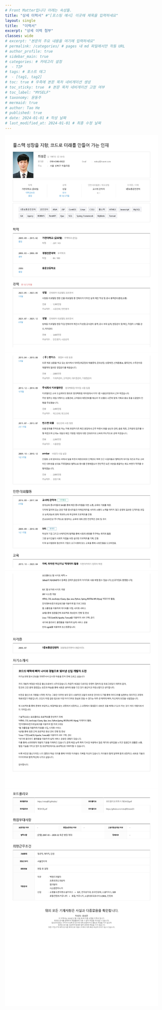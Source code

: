 ```yaml
---
# Front Matter입니다 아래는 속성들.
title: "상세 이력서" #"[포스팅 예시] 이곳에 제목을 입력하세요"
layout: single
title:  "이력서"
excerpt: "상세 이력 첨부"
classes: wide
# excerpt: "본문의 주요 내용을 여기에 입력하세요"
# permalink: /categories/ # pages 내 md 파일에서만 작동 URL
# author_profile: true
# sidebar_main: true
# categories: # 카테고리 설정
#  - TIP
# tags: # 포스트 태그
#  - [tag1, tag2]
# toc: true # 우측에 본문 목차 네비게이션 생성
# toc_sticky: true  # 본문 목차 네비게이션 고정 여부
# toc_label: "MYSELF"
# taxonomy: 윤동주
# mermaid: true
# author: Tao He
# published: true
# date: 2024-01-01 # 작성 날짜
# last_modified_at: 2024-01-01 # 최종 수정 날짜
---
```


<!--이미지 삭제-->

![01](/assets/images/0001.jpg)
![02](/assets/images/0002.jpg)
![03](/assets/images/0003.jpg)
![04](/assets/images/0004.jpg)
